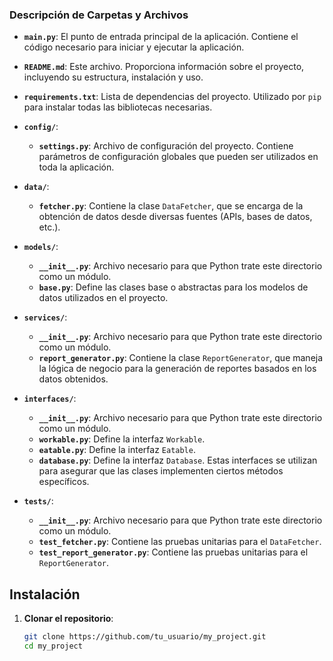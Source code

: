 ### Descripción de Carpetas y Archivos

- **`main.py`**: El punto de entrada principal de la aplicación. Contiene el código necesario para iniciar y ejecutar la aplicación.

- **`README.md`**: Este archivo. Proporciona información sobre el proyecto, incluyendo su estructura, instalación y uso.

- **`requirements.txt`**: Lista de dependencias del proyecto. Utilizado por `pip` para instalar todas   las bibliotecas necesarias.

- **`config/`**:
  - **`settings.py`**: Archivo de configuración del proyecto. Contiene parámetros de configuración globales que pueden ser utilizados en toda la aplicación.

- **`data/`**:
  - **`fetcher.py`**: Contiene la clase `DataFetcher`, que se encarga de la obtención de datos desde diversas fuentes (APIs, bases de datos, etc.).

- **`models/`**:
  - **`__init__.py`**: Archivo necesario para que Python trate este directorio como un módulo.
  - **`base.py`**: Define las clases base o abstractas para los modelos de datos utilizados en el proyecto.

- **`services/`**:
  - **`__init__.py`**: Archivo necesario para que Python trate este directorio como un módulo.
  - **`report_generator.py`**: Contiene la clase `ReportGenerator`, que maneja la lógica de negocio para la generación de reportes basados en los datos obtenidos.

- **`interfaces/`**:
  - **`__init__.py`**: Archivo necesario para que Python trate este directorio como un módulo.
  - **`workable.py`**: Define la interfaz `Workable`.
  - **`eatable.py`**: Define la interfaz `Eatable`.
  - **`database.py`**: Define la interfaz `Database`. Estas interfaces se utilizan para asegurar que las clases implementen ciertos métodos específicos.

- **`tests/`**:
  - **`__init__.py`**: Archivo necesario para que Python trate este directorio como un módulo.
  - **`test_fetcher.py`**: Contiene las pruebas unitarias para el `DataFetcher`.
  - **`test_report_generator.py`**: Contiene las pruebas unitarias para el `ReportGenerator`.

## Instalación

1. **Clonar el repositorio**:
   ```bash
   git clone https://github.com/tu_usuario/my_project.git
   cd my_project

